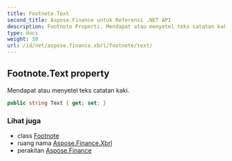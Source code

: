 ```yaml
---
title: Footnote.Text
second_title: Aspose.Finance untuk Referensi .NET API
description: Footnote Properti. Mendapat atau menyetel teks catatan kaki.
type: docs
weight: 30
url: /id/net/aspose.finance.xbrl/footnote/text/
---
```

## Footnote.Text property

Mendapat atau menyetel teks catatan kaki.

```csharp
public string Text { get; set; }
```

### Lihat juga

* class [Footnote](../)
* ruang nama [Aspose.Finance.Xbrl](../../footnote/)
* perakitan [Aspose.Finance](../../../)


